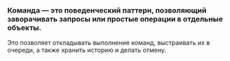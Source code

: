 ### **Команда** — это поведенческий паттерн, позволяющий заворачивать запросы или простые операции в отдельные объекты.

Это позволяет откладывать выполнение команд, выстраивать их в очереди, а также хранить историю и делать отмену.